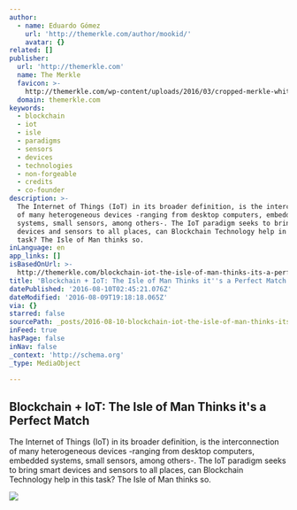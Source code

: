 ```yaml
---
author:
  - name: Eduardo Gómez
    url: 'http://themerkle.com/author/mookid/'
    avatar: {}
related: []
publisher:
  url: 'http://themerkle.com'
  name: The Merkle
  favicon: >-
    http://themerkle.com/wp-content/uploads/2016/03/cropped-merkle-white-1-192x192.png
  domain: themerkle.com
keywords:
  - blockchain
  - iot
  - isle
  - paradigms
  - sensors
  - devices
  - technologies
  - non-forgeable
  - credits
  - co-founder
description: >-
  The Internet of Things (IoT) in its broader definition, is the interconnection
  of many heterogeneous devices -ranging from desktop computers, embedded
  systems, small sensors, among others-. The IoT paradigm seeks to bring smart
  devices and sensors to all places, can Blockchain Technology help in this
  task? The Isle of Man thinks so.
inLanguage: en
app_links: []
isBasedOnUrl: >-
  http://themerkle.com/blockchain-iot-the-isle-of-man-thinks-its-a-perfect-match/
title: 'Blockchain + IoT: The Isle of Man Thinks it''s a Perfect Match'
datePublished: '2016-08-10T02:45:21.076Z'
dateModified: '2016-08-09T19:18:18.065Z'
via: {}
starred: false
sourcePath: _posts/2016-08-10-blockchain-iot-the-isle-of-man-thinks-its-a-perfect-matc.md
inFeed: true
hasPage: false
inNav: false
_context: 'http://schema.org'
_type: MediaObject

---
```

<article style=""><h1>Blockchain + IoT: The Isle of Man Thinks it's a Perfect Match</h1><p>The Internet of Things (IoT) in its broader definition, is the interconnection of many heterogeneous devices -ranging from desktop computers, embedded systems, small sensors, among others-. The IoT paradigm seeks to bring smart devices and sensors to all places, can Blockchain Technology help in this task? The Isle of Man thinks so.</p><img src="http://themerkle.com/wp-content/uploads/2016/08/shutterstock_180630476.jpg" /></article>